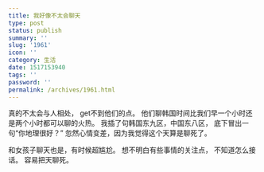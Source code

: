 ```yaml
---
title: 我好像不太会聊天
type: post
status: publish
summary: ''
slug: '1961'
icon: ''
category: 生活
date: 1517153940
tags: ''
password: ''
permalink: /archives/1961.html
---
```


真的不太会与人相处，
get不到他们的点。
他们聊韩国时间比我们早一个小时还是两个小时都可以聊的火热。
我插了句韩国东九区，中国东八区，
底下冒出一句“你地理很好？”
忽然心情变差，因为我觉得这个天算是聊死了。

和女孩子聊天也是，有时候超尴尬。
想不明白有些事情的关注点，
不知道怎么接话。
容易把天聊死。
